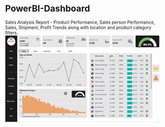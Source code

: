 # PowerBI-Dashboard
Sales Analysis Report - Product Performance, Sales person Performance, Sales, Shipment, Profit Trends along with location and product category filters.
![Project-Dashboard](Dashboard-Picture.png)
